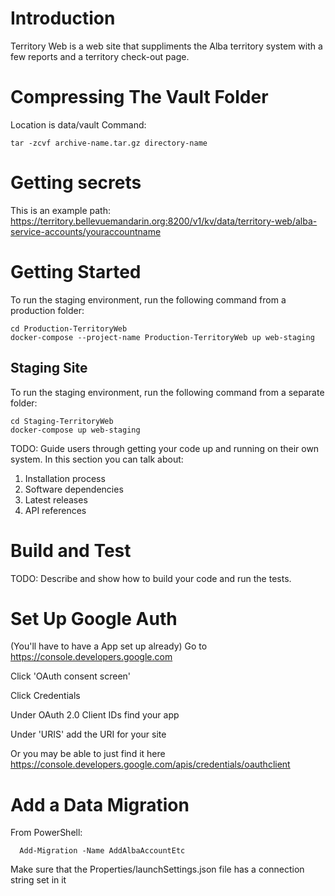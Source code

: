 # Introduction 
Territory Web is a web site that suppliments the Alba territory system with a few reports and a territory check-out page.

# Compressing The Vault Folder
Location is data/vault
Command:
    
    tar -zcvf archive-name.tar.gz directory-name

# Getting secrets
This is an example path:
https://territory.bellevuemandarin.org:8200/v1/kv/data/territory-web/alba-service-accounts/youraccountname

# Getting Started
To run the staging environment, run the following command from a production folder:

    cd Production-TerritoryWeb
    docker-compose --project-name Production-TerritoryWeb up web-staging 

## Staging Site
To run the staging environment, run the following command from a separate folder:

    cd Staging-TerritoryWeb
    docker-compose up web-staging 

TODO: Guide users through getting your code up and running on their own system. In this section you can talk about:
1.	Installation process
2.	Software dependencies
3.	Latest releases
4.	API references

# Build and Test
TODO: Describe and show how to build your code and run the tests. 

# Set Up Google Auth
(You'll have to have a App set up already)
Go to https://console.developers.google.com

Click 'OAuth consent screen'

Click Credentials

Under OAuth 2.0 Client IDs find your app

Under 'URIS' add the URI for your site

Or you may be able to just find it here  
https://console.developers.google.com/apis/credentials/oauthclient

# Add a Data Migration
From PowerShell:
````
  Add-Migration -Name AddAlbaAccountEtc
````
Make sure that the Properties/launchSettings.json file has a 
connection string set in it

